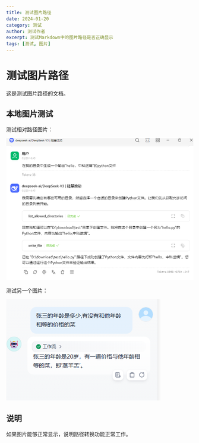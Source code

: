 ```yaml
---
title: 测试图片路径
date: 2024-01-20
category: 测试
author: 测试作者
excerpt: 测试Markdown中的图片路径是否正确显示
tags: [测试, 图片]
---
```


# 测试图片路径

这是测试图片路径的文档。

## 本地图片测试

测试相对路径图片：

![测试图片1](/images/image-7.png)

测试另一个图片：

![测试图片2](/images/image-1.png)

## 说明

如果图片能够正常显示，说明路径转换功能正常工作。